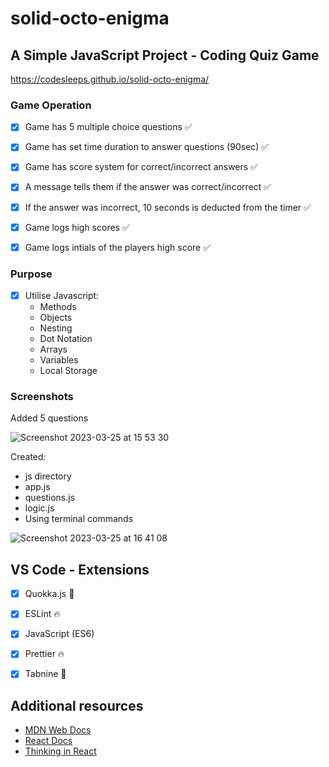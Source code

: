 # solid-octo-enigma

## A Simple JavaScript Project - Coding Quiz Game

 https://codesleeps.github.io/solid-octo-enigma/

### Game Operation

- [x] Game has 5 multiple choice questions ✅

- [x] Game has set time duration to answer questions (90sec) ✅

- [x] Game has score system for correct/incorrect answers ✅
 
- [x] A message tells them if the answer was correct/incorrect ✅

- [x] If the answer was incorrect, 10 seconds is deducted from the timer ✅

- [x] Game logs high scores ✅

- [x] Game logs intials of the players high score ✅


### Purpose
- [x] Utilise Javascript:
  - Methods
  - Objects
  - Nesting
  - Dot Notation
  - Arrays
  - Variables
  - Local Storage


### Screenshots

Added 5 questions

![Screenshot 2023-03-25 at 15 53 30](https://user-images.githubusercontent.com/125808990/227728065-4d8d8297-6f1d-4c32-b8ae-86d21444ec5a.png)

Created: 

  - js directory
  - app.js  
  - questions.js  
  - logic.js  
  - Using terminal commands

![Screenshot 2023-03-25 at 16 41 08](https://user-images.githubusercontent.com/125808990/227730383-42a4dc0e-3c91-4bc0-9675-a62f339c3d7a.png)








## VS Code - Extensions

- [x] Quokka.js 🤖
- [x] ESLint 🔥
- [x] JavaScript (ES6) 
- [x] Prettier 🔥
- [x] Tabnine 🤖


## Additional resources

- [MDN Web Docs](https://developer.mozilla.org/en-US/)
- [React Docs](https://reactjs.org/docs/getting-started.html)
- [Thinking in React](https://reactjs.org/docs/thinking-in-react.html)


